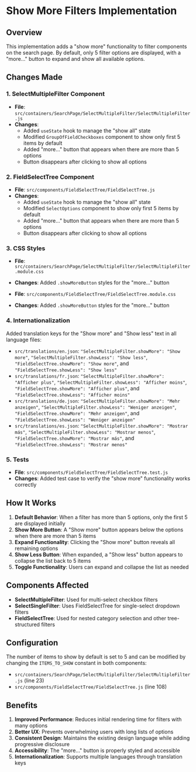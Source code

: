 # Show More Filters Implementation

## Overview

This implementation adds a "show more" functionality to filter components on the search page. By default, only 5 filter options are displayed, with a "more..." button to expand and show all available options.

## Changes Made

### 1. SelectMultipleFilter Component
- **File**: `src/containers/SearchPage/SelectMultipleFilter/SelectMultipleFilter.js`
- **Changes**:
  - Added `useState` hook to manage the "show all" state
  - Modified `GroupOfFieldCheckboxes` component to show only first 5 items by default
  - Added "more..." button that appears when there are more than 5 options
  - Button disappears after clicking to show all options

### 2. FieldSelectTree Component
- **File**: `src/components/FieldSelectTree/FieldSelectTree.js`
- **Changes**:
  - Added `useState` hook to manage the "show all" state
  - Modified `SelectOptions` component to show only first 5 items by default
  - Added "more..." button that appears when there are more than 5 options
  - Button disappears after clicking to show all options

### 3. CSS Styles
- **File**: `src/containers/SearchPage/SelectMultipleFilter/SelectMultipleFilter.module.css`
- **Changes**: Added `.showMoreButton` styles for the "more..." button

- **File**: `src/components/FieldSelectTree/FieldSelectTree.module.css`
- **Changes**: Added `.showMoreButton` styles for the "more..." button

### 4. Internationalization
Added translation keys for the "Show more" and "Show less" text in all language files:
- `src/translations/en.json`: `"SelectMultipleFilter.showMore": "Show more"`, `"SelectMultipleFilter.showLess": "Show less"`, `"FieldSelectTree.showMore": "Show more"`, and `"FieldSelectTree.showLess": "Show less"`
- `src/translations/fr.json`: `"SelectMultipleFilter.showMore": "Afficher plus"`, `"SelectMultipleFilter.showLess": "Afficher moins"`, `"FieldSelectTree.showMore": "Afficher plus"`, and `"FieldSelectTree.showLess": "Afficher moins"`
- `src/translations/de.json`: `"SelectMultipleFilter.showMore": "Mehr anzeigen"`, `"SelectMultipleFilter.showLess": "Weniger anzeigen"`, `"FieldSelectTree.showMore": "Mehr anzeigen"`, and `"FieldSelectTree.showLess": "Weniger anzeigen"`
- `src/translations/es.json`: `"SelectMultipleFilter.showMore": "Mostrar más"`, `"SelectMultipleFilter.showLess": "Mostrar menos"`, `"FieldSelectTree.showMore": "Mostrar más"`, and `"FieldSelectTree.showLess": "Mostrar menos"`

### 5. Tests
- **File**: `src/components/FieldSelectTree/FieldSelectTree.test.js`
- **Changes**: Added test case to verify the "show more" functionality works correctly

## How It Works

1. **Default Behavior**: When a filter has more than 5 options, only the first 5 are displayed initially
2. **Show More Button**: A "Show more" button appears below the options when there are more than 5 items
3. **Expand Functionality**: Clicking the "Show more" button reveals all remaining options
4. **Show Less Button**: When expanded, a "Show less" button appears to collapse the list back to 5 items
5. **Toggle Functionality**: Users can expand and collapse the list as needed

## Components Affected

- **SelectMultipleFilter**: Used for multi-select checkbox filters
- **SelectSingleFilter**: Uses FieldSelectTree for single-select dropdown filters
- **FieldSelectTree**: Used for nested category selection and other tree-structured filters

## Configuration

The number of items to show by default is set to 5 and can be modified by changing the `ITEMS_TO_SHOW` constant in both components:
- `src/containers/SearchPage/SelectMultipleFilter/SelectMultipleFilter.js` (line 23)
- `src/components/FieldSelectTree/FieldSelectTree.js` (line 108)

## Benefits

1. **Improved Performance**: Reduces initial rendering time for filters with many options
2. **Better UX**: Prevents overwhelming users with long lists of options
3. **Consistent Design**: Maintains the existing design language while adding progressive disclosure
4. **Accessibility**: The "more..." button is properly styled and accessible
5. **Internationalization**: Supports multiple languages through translation keys
